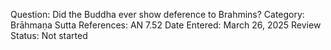 Question: Did the Buddha ever show deference to Brahmins?
Category: Brāhmaṇa
Sutta References: AN 7.52
Date Entered: March 26, 2025
Review Status: Not started